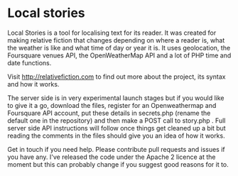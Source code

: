 # Local stories

Local Stories is a tool for localising text for its reader. It was created for making relative fiction that changes depending on where a reader is, what the weather is like and what time of day or year it is. It uses geolocation, the Foursquare venues API, the OpenWeatherMap API and a lot of PHP time and date functions.

Visit http://relativefiction.com to find out more about the project, its syntax and how it works.

The server side is in very experimental launch stages but if you would like to give it a go, download the files, register for an Openweathermap and Foursquare API account, put these details in secrets.php (rename the default one in the repository) and then make a POST call to story.php .  Full server side API instructions will follow once things get cleaned up a bit but reading the comments in the files should give you an idea of how it works.

Get in touch if you need help. Please contribute pull requests and issues if you have any. I've released the code under the Apache 2 licence at the moment but this can probably change if you suggest good reasons for it to. 
